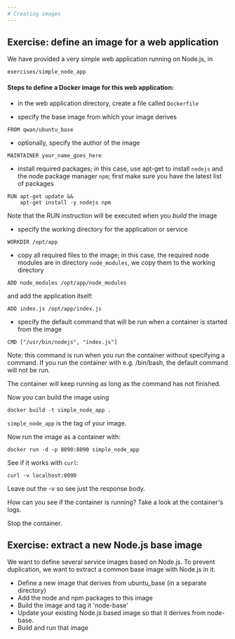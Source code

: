 ```yaml
---
# Creating images
---
```


## Exercise: define an image for a web application

We have provided a very simple web application running on Node.js, in

```
exercises/simple_node_app
```

#### Steps to define a Docker image for this web application:

- in the web application directory, create a file called `Dockerfile`

- specify the base image from which your image derives

```
FROM qwan/ubuntu_base
```

- optionally, specify the author of the image

```
MAINTAINER your_name_goes_here
```

- install required packages; in this case, 
use apt-get to install `nodejs` and the node package manager `npm`;
first make sure you have the latest list of packages

```
RUN apt-get update && 
    apt-get install -y nodejs npm
```

Note that the RUN instruction will be executed when you _build_ the image

- specify the working directory for the application or service

```
WORKDIR /opt/app
```

- copy all required files to the image; in this case, the required node
  modules are in directory `node_modules`, we copy them to the working
directory

```
ADD node_modules /opt/app/node_modules
```

and add the application itself:

```
ADD index.js /opt/app/index.js
```

- specify the default command that will be run when a container is started from the
  image

```
CMD ["/usr/bin/nodejs", "index.js"]
```

Note: this command is run when you run the container without specifying
a command. If you run the container with e.g. /bin/bash, the default
command will not be run.

The container will keep running as long as the command has not finished.

Now you can build the image using 

```
docker build -t simple_node_app .
```

`simple_node_app` is the tag of your image.

Now run the image as a container with:

```
docker run -d -p 8090:8090 simple_node_app
```

See if it works with `curl`:

```
curl -v localhost:8090
```

Leave out the -v so see just the response body.

How can you see if the container is running? Take a look at the
container's logs.

Stop the container.

## Exercise: extract a new Node.js base image

We want to define several service images based on Node.js. To prevent
duplication, we want to extract a common base image with Node.js in it.

- Define a new image that derives from ubuntu_base
  (in a separate directory)
- Add the node and npm packages to this image
- Build the image and tag it 'node-base'
- Update your existing Node.js based image so that it derives from
  node-base.
- Build and run that image



